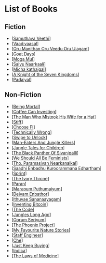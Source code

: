 # List of Books

## Fiction
* [[Samuthaya Veethi]]
* [[Vaadivaasal]]
* [[Oru Manithan Oru Veedu Oru Ulagam]]
* [[Goat Days]]
* [[Moga Mul]]
* [[Saivu Naarkaali]]
* [[Micha kathaigal]]
* [[A Knight of the Seven Kingdoms]]
* [[Padaiyal]]

## Non-Fiction
* [[Being Mortal]]
* [[Coffee Can Investing]]
* [[The Man Who Mistook His Wife for a Hat]]
* [[Stiff]]
* [[Choose FI]]
* [[Technically Wrong]]
* [[Swipe to Unlock]]
* [[Man-Eaters And Jungle Killers]]
* [[Jungle Tales for Children]]
* [[The Black Panther Of Sivanipalli]]
* [[We Should All Be Feminists]]
* [[Tho. Paramasivan Nearkanalkal]]
* [[Saadhi Enbadhu Kuroorammana Edhartham]]
* [[Sprint]]
* [[The Ivory Throne]]
* [[Paran]]
* [[Marapum Puthumaiyum]]
* [[Deivam Enbathor]]
* [[Ithuvae Sananaayagam]]
* [[Inventing Bitcoin]]
* [[The Code]]
* [[Jungles Long Ago]]
* [[Oorum Seriyum]]
* [[The Phoenix Project]]
* [[My Favourite Nature Stories]]
* [[Staff Engineer]]
* [[Che]]
* [[Just Keep Buying]]
* [[Indica]]
* [[The Laws of Medicine]]


[//begin]: # "Autogenerated link references for markdown compatibility"
[Samuthaya Veethi]: <Samuthaya Veethi.md> "Samuthaya Veethi"
[Vaadivaasal]: Vaadivaasal.md "Vaadivaasal"
[Oru Manithan Oru Veedu Oru Ulagam]: <Oru Manithan Oru Veedu Oru Ulagam.md> "Oru Manithan Oru Veedu Oru Ulagam"
[Goat Days]: <Goat Days.md> "Goat Days"
[Moga Mul]: <Moga Mul.md> "Moga Mul"
[Saivu Naarkaali]: <Saivu Naarkaali.md> "Saivu Naarkaali"
[Micha kathaigal]: <Micha kathaigal.md> "மிச்சக் கதைகள்"
[A Knight of the Seven Kingdoms]: <A Knight of the Seven Kingdoms.md> "A Knight of the Seven Kingdoms"
[Padaiyal]: Padaiyal.md "Padaiyal"
[Being Mortal]: <Being Mortal.md> "Being Mortal"
[Coffee Can Investing]: <Coffee Can Investing.md> "Coffee Can Investing"
[The Man Who Mistook His Wife for a Hat]: <The Man Who Mistook His Wife for a Hat.md> "The Man Who Mistook His Wife for a Hat"
[Stiff]: Stiff.md "Stiff"
[Choose FI]: <Choose FI.md> "Choose FI"
[Technically Wrong]: <Technically Wrong.md> "Technically Wrong"
[Swipe to Unlock]: <Swipe to Unlock.md> "Swipe to Unlock"
[Man-Eaters And Jungle Killers]: <Man-Eaters And Jungle Killers.md> "Man-Eaters And Jungle Killers"
[Jungle Tales for Children]: <Jungle Tales for Children.md> "Jungle Tales for Children"
[The Black Panther Of Sivanipalli]: <The Black Panther Of Sivanipalli.md> "The Black Panther Of Sivanipalli"
[We Should All Be Feminists]: <We Should All Be Feminists.md> "We Should All Be Feminists"
[Tho. Paramasivan Nearkanalkal]: <Tho. Paramasivan Nearkanalkal.md> "Tho. Paramasivan Nearkanalkal"
[Saadhi Enbadhu Kuroorammana Edhartham]: <Saadhi Enbadhu Kuroorammana Edhartham.md> "Saadhi Enbadhu Kuroorammana Edhartham"
[Sprint]: Sprint.md "Sprint"
[The Ivory Throne]: <The Ivory Throne.md> "The Ivory Throne"
[Paran]: Paran.md "Paran"
[Marapum Puthumaiyum]: <Marapum Puthumaiyum.md> "Marapum Puthumaiyum"
[Deivam Enbathor]: <Deivam Enbathor.md> "Deivam Enbathor"
[Ithuvae Sananaayagam]: <Ithuvae Sananaayagam.md> "Ithuvae Sananaayagam"
[Inventing Bitcoin]: <Inventing Bitcoin.md> "Inventing Bitcoin"
[The Code]: <The Code.md> "The Code. the Evaluation. the Protocols"
[Jungles Long Ago]: <Jungles Long Ago.md> "Jungles Long Ago"
[Oorum Seriyum]: <Oorum Seriyum.md> "தமிழக வரலாற்றில் ஊரும் சேரியும்"
[The Phoenix Project]: <The Phoenix Project.md> "The Phoenix Project"
[My Favourite Nature Stories]: <My Favourite Nature Stories.md> "My Favourite Nature Stories"
[Staff Engineer]: <Staff Engineer.md> "Staff Engineer"
[Che]: Che.md "Che"
[Just Keep Buying]: <Just Keep Buying.md> "Just Keep Buying"
[Indica]: Indica.md "Indica"
[The Laws of Medicine]: <The Laws of Medicine.md> "The Laws of Medicine"
[//end]: # "Autogenerated link references"

